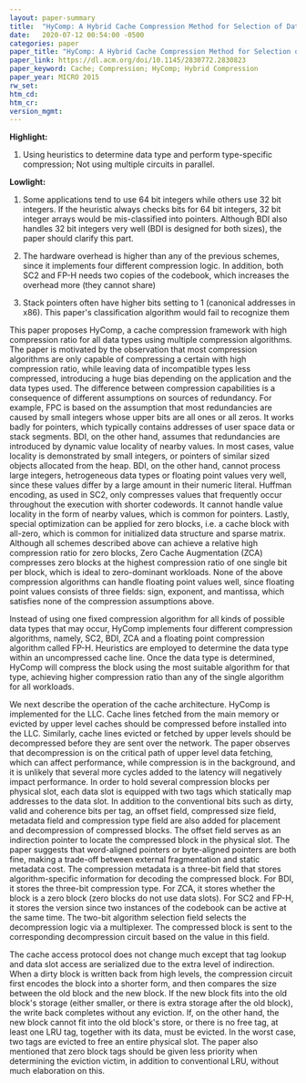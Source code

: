 ```yaml
---
layout: paper-summary
title:  "HyComp: A Hybrid Cache Compression Method for Selection of Data-Type-Specific Compression Methods"
date:   2020-07-12 00:54:00 -0500
categories: paper
paper_title: "HyComp: A Hybrid Cache Compression Method for Selection of Data-Type-Specific Compression Methods"
paper_link: https://dl.acm.org/doi/10.1145/2830772.2830823
paper_keyword: Cache; Compression; HyComp; Hybrid Compression
paper_year: MICRO 2015
rw_set:
htm_cd:
htm_cr:
version_mgmt:
---
```


**Highlight:**

1. Using heuristics to determine data type and perform type-specific compression; Not using multiple circuits in parallel.

**Lowlight:**

1. Some applications tend to use 64 bit integers while others use 32 bit integers. If the heuristic always checks bits
   for 64 bit integers, 32 bit integer arrays would be mis-classified into pointers. Although BDI also handles 32 bit 
   integers very well (BDI is designed for both sizes), the paper should clarify this part.

2. The hardware overhead is higher than any of the previous schemes, since it implements four different compression logic.
   In addition, both SC2 and FP-H needs two copies of the codebook, which increases the overhead more (they cannot share)

3. Stack pointers often have higher bits setting to 1 (canonical addresses in x86). This paper's classification 
   algorithm would fail to recognize them

This paper proposes HyComp, a cache compression framework with high compression ratio for all data types using multiple
compression algorithms. The paper is motivated by the observation that most compression algorithms are only capable of
compressing a certain with high compression ratio, while leaving data of incompatible types less compressed, introducing
a huge bias depending on the application and the data types used. The difference between compression capabilities is 
a consequence of different assumptions on sources of redundancy. For example, FPC is based on the assumption that most
redundancies are caused by small integers whose upper bits are all ones or all zeros. It works badly for pointers, which
typically contains addresses of user space data or stack segments. BDI, on the other hand, assumes that redundancies are
introduced by dynamic value locality of nearby values. In most cases, value locality is demonstrated by small integers,
or pointers of similar sized objects allocated from the heap. BDI, on the other hand, cannot process large integers, 
hetrogeneous data types or floating point values very well, since these values differ by a large amount in their numeric
literal. Huffman encoding, as used in SC2, only compresses values that frequently occur throughout the execution with 
shorter codewords. It cannot handle value locality in the form of nearby values, which is common for pointers.
Lastly, special optimization can be applied for zero blocks, i.e. a cache block with all-zero, which is common for 
initialized data structure and sparse matrix. Although all schemes described above can achieve a relative high compression
ratio for zero blocks, Zero Cache Augmentation (ZCA) compresses zero blocks at the highest compression ratio of one single
bit per block, which is ideal to zero-dominant workloads. None of the above compression algorithms can handle floating
point values well, since floating point values consists of three fields: sign, exponent, and mantissa, which satisfies
none of the compression assumptions above.

Instead of using one fixed compression algorithm for all kinds of possible data types that may occur, HyComp implements
four different compression algorithms, namely, SC2, BDI, ZCA and a floating point compression algorithm called FP-H.
Heuristics are employed to determine the data type within an uncompressed cache line. Once the data type is determined,
HyComp will compress the block using the most suitable algorithm for that type, achieving higher compression ratio than
any of the single algorithm for all workloads.

We next describe the operation of the cache architecture. HyComp is implemented for the LLC. Cache lines fetched from
the main memory or evicted by upper level caches should be compressed before installed into the LLC. Similarly, cache 
lines evicted or fetched by upper levels should be decompressed before they are sent over the network. The paper observes
that decompression is on the critical path of upper level data fetching, which can affect performance, while compression
is in the background, and it is unlikely that several more cycles added to the latency will negatively impact 
performance. In order to hold several compression blocks per physical slot, each data slot is equipped with two tags
which statically map addresses to the data slot. In addition to the conventional bits such as dirty, valid and coherence
bits per tag, an offset field, compressed size field, metadata field and compression type field are also added for placement 
and decompression of compressed blocks.
The offset field serves as an indirection pointer to locate the compressed block in the physical slot. The paper suggests
that word-aligned pointers or byte-aligned pointers are both fine, making a trade-off between external fragmentation
and static metadata cost.
The compression metadata is a three-bit field that stores algorithm-specific information for decoding the compressed block.
For BDI, it stores the three-bit compression type. For ZCA, it stores whether the block is a zero block (zero blocks
do not use data slots). For SC2 and FP-H, it stores the version since two instances of the codebook can be active at the 
same time.
The two-bit algorithm selection field selects the decompression logic via a multiplexer. The compressed block is sent
to the corresponding decompression circuit based on the value in this field.

The cache access protocol does not change much except that tag lookup and data slot access are serialized due to the 
extra level of indirection. When a dirty block is written back from high levels, the compression circuit first encodes
the block into a shorter form, and then compares the size between the old block and the new block. If the new block fits 
into the old block's storage (either smaller, or there is extra storage after the old block), the write back completes
without any eviction. If, on the other hand, the new block cannot fit into the old block's store, or there is no
free tag, at least one LRU tag, together with its data, must be evicted. In the worst case, two tags are evicted to
free an entire physical slot. The paper also mentioned that zero block tags should be given less priority when determining
the eviction victim, in addition to conventional LRU, without much elaboration on this. 


